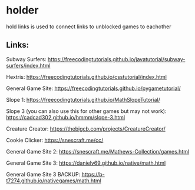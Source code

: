# holder
hold links
is used to connect links to unblocked games to eachother

## Links:

Subway Surfers: https://freecodingtutorials.github.io/javatutorial/subway-surfers/index.html

Hextris: https://freecodingtutorials.github.io/csstutorial/index.html

General Game Site: https://freecodingtutorials.github.io/pygametutorial/

Slope 1: https://freecodingtutorials.github.io/MathSlopeTutorial/

Slope 3 (you can also use this for other games but may not work): https://cadcad302.github.io/hmmm/slope-3.html

Creature Creator: https://thebigcb.com/projects/CreatureCreator/

Cookie Clicker: https://snescraft.me/cc/

General Game Site 2: https://snescraft.me/Mathews-Collection/games.html

General Game Site 3: https://danielv69.github.io/native/math.html

General Game Site 3 BACKUP: https://b-t7274.github.io/nativegames/math.html 
